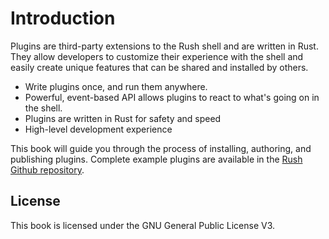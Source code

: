# Introduction

Plugins are third-party extensions to the Rush shell and are written in Rust. They allow developers to customize their experience with the shell and easily create unique features that can be shared and installed by others.

* Write plugins once, and run them anywhere.
* Powerful, event-based API allows plugins to react to what's going on in the shell.
* Plugins are written in Rust for safety and speed
* High-level development experience

This book will guide you through the process of installing, authoring, and publishing plugins. Complete example plugins are available in the [Rush Github repository](https://github.com/doinkythederp/rush/tree/plugins/examples/plugins).

## License

This book is licensed under the GNU General Public License V3.
